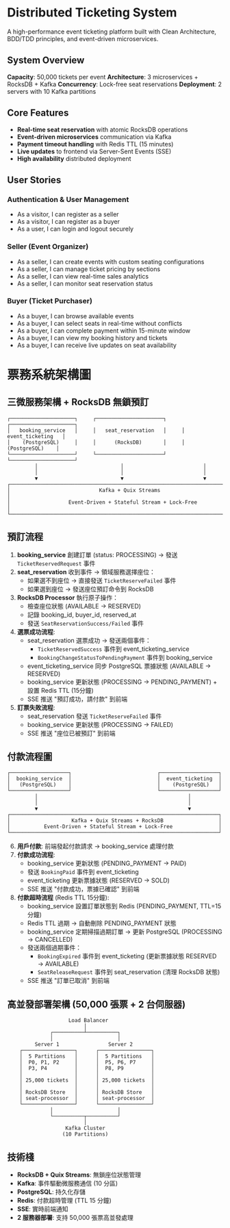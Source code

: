# Distributed Ticketing System
A high-performance event ticketing platform built with Clean Architecture, BDD/TDD principles, and event-driven microservices.

## System Overview
**Capacity**: 50,000 tickets per event
**Architecture**: 3 microservices + RocksDB + Kafka
**Concurrency**: Lock-free seat reservations
**Deployment**: 2 servers with 10 Kafka partitions

## Core Features
- **Real-time seat reservation** with atomic RocksDB operations
- **Event-driven microservices** communication via Kafka
- **Payment timeout handling** with Redis TTL (15 minutes)
- **Live updates** to frontend via Server-Sent Events (SSE)
- **High availability** distributed deployment

## User Stories

### Authentication & User Management
- As a visitor, I can register as a seller
- As a visitor, I can register as a buyer
- As a user, I can login and logout securely

### Seller (Event Organizer)
- As a seller, I can create events with custom seating configurations
- As a seller, I can manage ticket pricing by sections
- As a seller, I can view real-time sales analytics
- As a seller, I can monitor seat reservation status

### Buyer (Ticket Purchaser)
- As a buyer, I can browse available events
- As a buyer, I can select seats in real-time without conflicts
- As a buyer, I can complete payment within 15-minute window
- As a buyer, I can view my booking history and tickets
- As a buyer, I can receive live updates on seat availability


# 票務系統架構圖

## 三微服務架構 + RocksDB 無鎖預訂

```
┌─────────────────────┐     ┌──────────────────────┐     ┌─────────────────────┐
│   booking_service   │     │   seat_reservation   │     │   event_ticketing   │
│    (PostgreSQL)     │     │      (RocksDB)       │     │     (PostgreSQL)    │
└─────────────────────┘     └──────────────────────┘     └─────────────────────┘
         │                           │                          │
         │                           │                          │
         ▼                           ▼                          ▼
┌─────────────────────────────────────────────────────────────────────────────┐
│                             Kafka + Quix Streams                            │
│                   Event-Driven + Stateful Stream + Lock-Free                │
└─────────────────────────────────────────────────────────────────────────────┘
```

## 預訂流程
1. **booking_service** 創建訂單 (status: PROCESSING) → 發送 `TicketReservedRequest` 事件
2. **seat_reservation** 收到事件 → 領域服務選擇座位：
   - 如果選不到座位 → 直接發送 `TicketReserveFailed` 事件
   - 如果選到座位 → 發送座位預訂命令到 RocksDB
3. **RocksDB Processor** 執行原子操作：
   - 檢查座位狀態 (AVAILABLE → RESERVED)
   - 記錄 booking_id, buyer_id, reserved_at
   - 發送 `SeatReservationSuccess/Failed` 事件
4. **選票成功流程**:
   - seat_reservation 選票成功 → 發送兩個事件：
     - `TicketReservedSuccess` 事件到 event_ticketing_service
     - `BookingChangeStatusToPendingPayment` 事件到 booking_service
   - event_ticketing_service 同步 PostgreSQL 票據狀態 (AVAILABLE → RESERVED)
   - booking_service 更新狀態 (PROCESSING → PENDING_PAYMENT) + 設置 Redis TTL (15分鐘)
   - SSE 推送 "預訂成功，請付款" 到前端
5. **訂票失敗流程**:
   - seat_reservation 發送 `TicketReserveFailed` 事件
   - booking_service 更新狀態 (PROCESSING → FAILED)
   - SSE 推送 "座位已被預訂" 到前端

## 付款流程圖 

```
┌───────────────────┐                            ┌───────────────────┐
│  booking_service  │                            │  event_ticketing  │
│   (PostgreSQL)    │                            │    (PostgreSQL)   │
└───────────────────┘                            └───────────────────┘
         │                                                 │
         │                                                 │
         ▼                                                 ▼
┌────────────────────────────────────────────────────────────────────┐
│                    Kafka + Quix Streams + RocksDB                  │
│           Event-Driven + Stateful Stream + Lock-Free               │
└────────────────────────────────────────────────────────────────────┘
```

6. **用戶付款**: 前端發起付款請求 → booking_service 處理付款
7. **付款成功流程**:
   - booking_service 更新狀態 (PENDING_PAYMENT → PAID)
   - 發送 `BookingPaid` 事件到 event_ticketing
   - event_ticketing 更新票據狀態 (RESERVED → SOLD)
   - SSE 推送 "付款成功，票據已確認" 到前端
8. **付款超時流程** (Redis TTL 15分鐘):
   - booking_service 設置訂單狀態到 Redis (PENDING_PAYMENT, TTL=15分鐘)
   - Redis TTL 過期 → 自動刪除 PENDING_PAYMENT 狀態
   - booking_service 定期掃描過期訂單 → 更新 PostgreSQL (PROCESSING → CANCELLED)
   - 發送兩個過期事件：
     - `BookingExpired` 事件到 event_ticketing (更新票據狀態 RESERVED → AVAILABLE)
     - `SeatReleaseRequest` 事件到 seat_reservation (清理 RocksDB 狀態)
   - SSE 推送 "訂單已取消" 到前端

## 高並發部署架構 (50,000 張票 + 2 台伺服器)

```
                    Load Balancer
                         │
              ┌──────────┴──────────┐
              │                     │
         Server 1                Server 2
    ┌─────────────────┐      ┌─────────────────┐
    │  5 Partitions   │      │  5 Partitions   │
    │  P0, P1, P2     │      │  P5, P6, P7     │
    │  P3, P4         │      │  P8, P9         │
    │                 │      │                 │
    │ 25,000 tickets  │      │ 25,000 tickets  │
    │                 │      │                 │
    │ RocksDB Store   │      │ RocksDB Store   │
    │ seat-processor  │      │ seat-processor  │
    └─────────────────┘      └─────────────────┘
              │                     │
              └──────────┬──────────┘
                         │
                   Kafka Cluster
                  (10 Partitions)
```

## 技術棧
- **RocksDB + Quix Streams**: 無鎖座位狀態管理
- **Kafka**: 事件驅動微服務通信 (10 分區)
- **PostgreSQL**: 持久化存儲
- **Redis**: 付款超時管理 (TTL 15 分鐘)
- **SSE**: 實時前端通知
- **2 服務器部署**: 支持 50,000 張票高並發處理